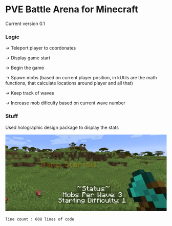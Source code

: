 # PVE Battle Arena for Minecraft


Current version 0.1

### Logic


-> Teleport player to coordonates

-> Display game start

-> Begin the game


-> Spawn mobs (based on current player position, in kUtils are the math functions, that calculate locations around player and all that)

-> Keep track of waves

-> Increase mob dificulty based on current wave number


### Stuff

Used holographic design package to display the stats

![img](https://raw.githubusercontent.com/kranercc/Battle_Arena_Mc_PVE/main/img/holodisplay.png)




```
line count : 608 lines of code
```
